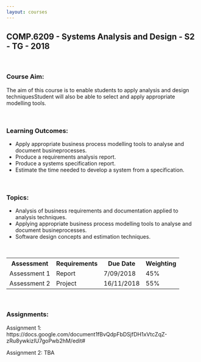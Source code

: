 ```yaml
---
layout: courses
---
```


<section id="comp6209"> 
<div class="COMP6209">
<h1>COMP.6209 - Systems Analysis and Design - S2 - TG - 2018</h1><br>
<h3>Course Aim:</h3>
    <p>The aim of this course is to enable students to apply analysis and design techniquesStudent will also be able to select and apply appropriate modelling tools.</p>
<br>
<h3>Learning Outcomes:</h3>
    <ul>
        <li>Apply appropriate business process modelling tools to analyse and document busineprocesses.</li>
        <li>Produce a requirements analysis report.</li>
        <li>Produce a systems specification report.</li>
        <li>Estimate the time needed to develop a system from a specification.</li>
    </ul>
<br>
<h3>Topics:</h3>
<ul>
  <li>Analysis of business requirements and documentation applied to analysis techniques.</li>
  <li>Applying appropriate business process modelling tools to analyse and document busineprocesses.</li>
  <li>Software design concepts and estimation techniques.</li>
</ul>
<br>
<table style="width:100%">
    <tr>
      <th>Assessment</th>
      <th>Requirements</th> 
      <th>Due Date</th>
      <th>Weighting</th>
    </tr>
    <tr>
      <td>Assessment 1</td>
      <td>Report</td>
      <td>7/09/2018</td>
      <td>45%</td>
    </tr>
    <tr>
      <td>Assessment 2</td>
      <td>Project</td>
      <td>16/11/2018</td>
      <td>55%</td>
    </tr>
</table>
<br>
<h3>Assignments:</h3>
  <p>Assignment 1: https://docs.google.com/document1fBvQdpFbDSjfDH1xVtcZqZ-zRu8ywkizIU7goPwb2hM/edit#</p>
  <p>Assignment 2: TBA</p>
</div>
</section>
<br>
